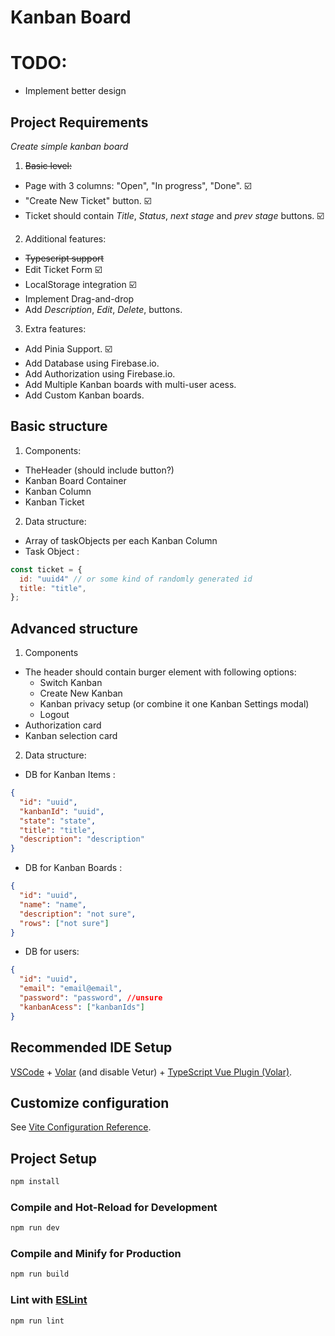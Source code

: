 # Kanban Board

# TODO: 
* Implement better design
## Project Requirements 

*Create simple kanban board*

1. ~~Basic level:~~

* Page with 3 columns: "Open", "In progress", "Done". :ballot_box_with_check:
* "Create New Ticket" button. :ballot_box_with_check:
* Ticket should contain *Title*, *Status*, *next stage* and *prev stage*  buttons. :ballot_box_with_check:

2. Additional features: 

* ~~Typescript support~~
* Edit Ticket Form  :ballot_box_with_check:
* LocalStorage integration :ballot_box_with_check:
* Implement Drag-and-drop
* Add *Description*, *Edit*, *Delete*, buttons. 

3. Extra features: 

* Add Pinia Support. :ballot_box_with_check:
* Add Database using Firebase.io.
* Add Authorization using Firebase.io.
* Add Multiple Kanban boards with multi-user acess. 
* Add Custom Kanban boards.

## Basic structure 

1. Components: 
  * TheHeader (should include button?)
  * Kanban Board Container 
  * Kanban Column 
  * Kanban Ticket

2. Data structure: 
  * Array of taskObjects per each Kanban Column
  * Task Object :

```js
const ticket = {
  id: "uuid4" // or some kind of randomly generated id
  title: "title",
};
```

## Advanced structure 

1. Components 
 * The header should contain burger element with following options:
    * Switch Kanban
    * Create New Kanban
    * Kanban privacy setup (or combine it one Kanban Settings modal)
    * Logout
 * Authorization card 
 * Kanban selection card

2. Data structure: 
  * DB for Kanban Items :
  ```json
  {
    "id": "uuid",
    "kanbanId": "uuid",
    "state": "state",
    "title": "title",
    "description": "description"
  }
  ```
  * DB for Kanban Boards : 

  ```json
  {
    "id": "uuid",
    "name": "name",
    "description": "not sure",
    "rows": ["not sure"]
  }
  ```

  * DB for users: 

  ```json
  {
    "id": "uuid",
    "email": "email@email",
    "password": "password", //unsure
    "kanbanAcess": ["kanbanIds"] 
  }
  ```


## Recommended IDE Setup

[VSCode](https://code.visualstudio.com/) + [Volar](https://marketplace.visualstudio.com/items?itemName=Vue.volar) (and disable Vetur) + [TypeScript Vue Plugin (Volar)](https://marketplace.visualstudio.com/items?itemName=Vue.vscode-typescript-vue-plugin).

## Customize configuration

See [Vite Configuration Reference](https://vitejs.dev/config/).

## Project Setup

```sh
npm install
```

### Compile and Hot-Reload for Development

```sh
npm run dev
```

### Compile and Minify for Production

```sh
npm run build
```

### Lint with [ESLint](https://eslint.org/)

```sh
npm run lint
```
